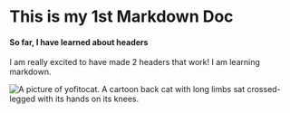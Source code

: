 # This is my 1st Markdown Doc
#### So far, I have learned about headers

I am really excited to have made 2 headers that work! I am learning markdown.

![A picture of yofitocat. A cartoon back cat with long limbs sat crossed-legged with its hands on its knees.](https://octodex.github.com/images/yogitocat.png)
